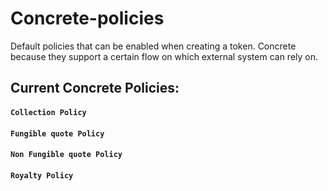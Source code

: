 # Concrete-policies
  
Default policies that can be enabled when creating a token. Concrete because they support a certain flow on which external system can rely on.

## Current Concrete Policies:

#### `Collection Policy`
#### `Fungible quote Policy`
#### `Non Fungible quote Policy`
#### `Royalty Policy`
